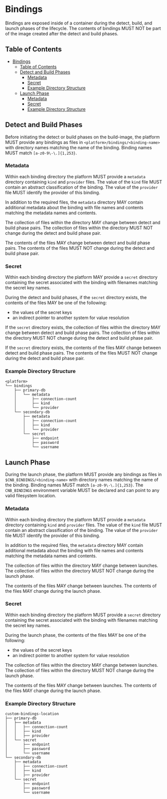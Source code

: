 # Bindings

Bindings are exposed inside of a container during the detect, build, and launch phases of the lifecycle.  The contents of bindings MUST NOT be part of the image created after the detect and build phases.

## Table of Contents

<!-- Using https://github.com/yzhang-gh/vscode-markdown to manage toc -->
- [Bindings](#bindings)
  - [Table of Contents](#table-of-contents)
  - [Detect and Build Phases](#detect-and-build-phases)
    - [Metadata](#metadata)
    - [Secret](#secret)
    - [Example Directory Structure](#example-directory-structure)
  - [Launch Phase](#launch-phase)
    - [Metadata](#metadata-1)
    - [Secret](#secret-1)
    - [Example Directory Structure](#example-directory-structure-1)

## Detect and Build Phases

Before initiating the detect or build phases on the build-image, the platform MUST provide any bindings as files in `<platform>/bindings/<binding-name>` with directory names matching the name of the binding.  Binding names MUST match `[a-z0-9\-\.]{1,253}`.

### Metadata

Within each binding directory the platform MUST provide a `metadata` directory containing `kind` and `provider` files.  The value of the `kind` file MUST contain an abstract classification of the binding.  The value of the `provider` file MUST identify the provider of this binding.

In addition to the required files, the `metadata` directory MAY contain additional metadata about the binding with file names and contents matching the metadata names and contents.

The collection of files within the directory MAY change between detect and build phase pairs.  The collection of files within the directory MUST NOT change during the detect and build phase pair.

The contents of the files MAY change between detect and build phase pairs.  The contents of the files MUST NOT change during the detect and build phase pair.

### Secret

Within each binding directory the platform MAY provide a `secret` directory containing the secret associated with the binding with filenames matching the secret key names.

During the detect and build phases, if the `secret` directory exists, the contents of the files MAY be one of the following:

* the values of the secret keys
* an indirect pointer to another system for value resolution

If the `secret` directory exists, the collection of files within the directory MAY change between detect and build phase pairs.  The collection of files within the directory MUST NOT change during the detect and build phase pair.

If the `secret` directory exists, the contents of the files MAY change between detect and build phase pairs.  The contents of the files MUST NOT change during the detect and build phase pair.


### Example Directory Structure

```plain
<platform>
└── bindings
    ├── primary-db
    │   └── metadata
    │       ├── connection-count
    │       ├── kind
    │       └── provider
    └── secondary-db
        ├── metadata
        │   ├── connection-count
        │   ├── kind
        │   └── provider
        └── secret
            ├── endpoint
            ├── password
            └── username
```

## Launch Phase

During the launch phase, the platform MUST provide any bindings as files in `$CNB_BINDINGS/<binding-name>` with directory names matching the name of the binding.  Binding names MUST match `[a-z0-9\-\.]{1,253}`.  The `CNB_BINDINGS` environment variable MUST be declared and can point to any valid filesystem location.

### Metadata

Within each binding directory the platform MUST provide a `metadata` directory containing `kind` and `provider` files.  The value of the `kind` file MUST contain an abstract classification of the binding.  The value of the `provider` file MUST identify the provider of this binding.

In addition to the required files, the `metadata` directory MAY contain additional metadata about the binding with file names and contents matching the metadata names and contents.

The collection of files within the directory MAY change between launches.  The collection of files within the directory MUST NOT change during the launch phase.

The contents of the files MAY change between launches.  The contents of the files MAY change during the launch phase.

### Secret

Within each binding directory the platform MUST provide a `secret` directory containing the secret associated with the binding with filenames matching the secret key names.

During the launch phase, the contents of the files MAY be one of the following:

* the values of the secret keys
* an indirect pointer to another system for value resolution

The collection of files within the directory MAY change between launches.  The collection of files within the directory MUST NOT change during the launch phase.

The contents of the files MAY change between launches.  The contents of the files MAY change during the launch phase.

### Example Directory Structure

```plain
custom-bindings-location
├── primary-db
│   ├── metadata
│   │   ├── connection-count
│   │   ├── kind
│   │   ├── provider
│   └── secret
│       ├── endpoint
│       ├── password
│       └── username
└── secondary-db
    ├── metadata
    │   ├── connection-count
    │   ├── kind
    │   ├── provider
    └── secret
        ├── endpoint
        ├── password
        └── username
```
